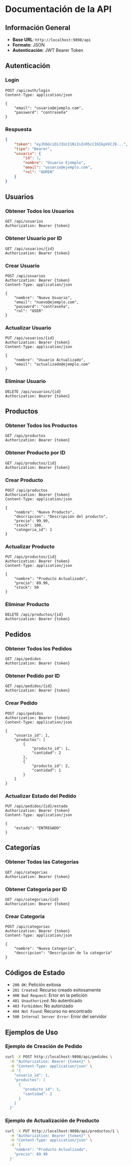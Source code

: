 # Documentación de la API

## Información General

- **Base URL**: `http://localhost:9898/api`
- **Formato**: JSON
- **Autenticación**: JWT Bearer Token

## Autenticación

### Login
```http
POST /api/auth/login
Content-Type: application/json

{
    "email": "usuario@ejemplo.com",
    "password": "contraseña"
}
```

### Respuesta
```json
{
    "token": "eyJhbGciOiJIUzI1NiIsInR5cCI6IkpXVCJ9...",
    "tipo": "Bearer",
    "usuario": {
        "id": 1,
        "nombre": "Usuario Ejemplo",
        "email": "usuario@ejemplo.com",
        "rol": "ADMIN"
    }
}
```

## Usuarios

### Obtener Todos los Usuarios
```http
GET /api/usuarios
Authorization: Bearer {token}
```

### Obtener Usuario por ID
```http
GET /api/usuarios/{id}
Authorization: Bearer {token}
```

### Crear Usuario
```http
POST /api/usuarios
Authorization: Bearer {token}
Content-Type: application/json

{
    "nombre": "Nuevo Usuario",
    "email": "nuevo@ejemplo.com",
    "password": "contraseña",
    "rol": "USER"
}
```

### Actualizar Usuario
```http
PUT /api/usuarios/{id}
Authorization: Bearer {token}
Content-Type: application/json

{
    "nombre": "Usuario Actualizado",
    "email": "actualizado@ejemplo.com"
}
```

### Eliminar Usuario
```http
DELETE /api/usuarios/{id}
Authorization: Bearer {token}
```

## Productos

### Obtener Todos los Productos
```http
GET /api/productos
Authorization: Bearer {token}
```

### Obtener Producto por ID
```http
GET /api/productos/{id}
Authorization: Bearer {token}
```

### Crear Producto
```http
POST /api/productos
Authorization: Bearer {token}
Content-Type: application/json

{
    "nombre": "Nuevo Producto",
    "descripcion": "Descripción del producto",
    "precio": 99.99,
    "stock": 100,
    "categoria_id": 1
}
```

### Actualizar Producto
```http
PUT /api/productos/{id}
Authorization: Bearer {token}
Content-Type: application/json

{
    "nombre": "Producto Actualizado",
    "precio": 89.99,
    "stock": 50
}
```

### Eliminar Producto
```http
DELETE /api/productos/{id}
Authorization: Bearer {token}
```

## Pedidos

### Obtener Todos los Pedidos
```http
GET /api/pedidos
Authorization: Bearer {token}
```

### Obtener Pedido por ID
```http
GET /api/pedidos/{id}
Authorization: Bearer {token}
```

### Crear Pedido
```http
POST /api/pedidos
Authorization: Bearer {token}
Content-Type: application/json

{
    "usuario_id": 1,
    "productos": [
        {
            "producto_id": 1,
            "cantidad": 2
        },
        {
            "producto_id": 2,
            "cantidad": 1
        }
    ]
}
```

### Actualizar Estado del Pedido
```http
PUT /api/pedidos/{id}/estado
Authorization: Bearer {token}
Content-Type: application/json

{
    "estado": "ENTREGADO"
}
```

## Categorías

### Obtener Todas las Categorías
```http
GET /api/categorias
Authorization: Bearer {token}
```

### Obtener Categoría por ID
```http
GET /api/categorias/{id}
Authorization: Bearer {token}
```

### Crear Categoría
```http
POST /api/categorias
Authorization: Bearer {token}
Content-Type: application/json

{
    "nombre": "Nueva Categoría",
    "descripcion": "Descripción de la categoría"
}
```

## Códigos de Estado

- `200 OK`: Petición exitosa
- `201 Created`: Recurso creado exitosamente
- `400 Bad Request`: Error en la petición
- `401 Unauthorized`: No autenticado
- `403 Forbidden`: No autorizado
- `404 Not Found`: Recurso no encontrado
- `500 Internal Server Error`: Error del servidor

## Ejemplos de Uso

### Ejemplo de Creación de Pedido
```bash
curl -X POST http://localhost:9898/api/pedidos \
  -H "Authorization: Bearer {token}" \
  -H "Content-Type: application/json" \
  -d '{
    "usuario_id": 1,
    "productos": [
      {
        "producto_id": 1,
        "cantidad": 2
      }
    ]
  }'
```

### Ejemplo de Actualización de Producto
```bash
curl -X PUT http://localhost:9898/api/productos/1 \
  -H "Authorization: Bearer {token}" \
  -H "Content-Type: application/json" \
  -d '{
    "nombre": "Producto Actualizado",
    "precio": 89.99
  }'
``` 